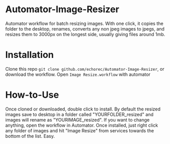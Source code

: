 # Automator-Image-Resizer
Automator workflow for batch resizing images. With one click, it copies the folder to the desktop, renames, converts any non jpeg images to jpegs, and resizes them to 3000px on the longest side, usually giving files around 1mb.


 # Installation
Clone this repo `git clone github.com/echorec/Automator-Image-Resizer`, or download the workflow.
Open `Image Resize.workflow` with automator

# How-to-Use
Once cloned or downloaded, double click to install. By default the resized images save to desktop in a folder called "YOURFOLDER_resized" and images will rename as "YOURIMAGE_resized". If you want to change anything, open the workflow in Automator. Once installed, just right click any folder of images and hit "Image Resize" from services towards the bottom of the list. Easy.
